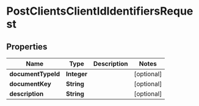 # PostClientsClientIdIdentifiersRequest

## Properties
Name | Type | Description | Notes
------------ | ------------- | ------------- | -------------
**documentTypeId** | **Integer** |  |  [optional]
**documentKey** | **String** |  |  [optional]
**description** | **String** |  |  [optional]
